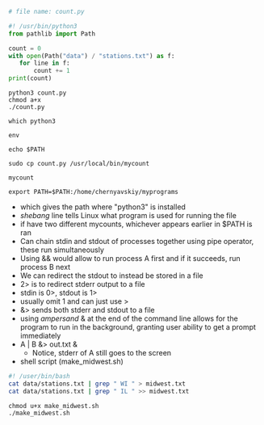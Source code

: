  ```Python
# file name: count.py

#! /usr/bin/python3 
from pathlib import Path

count = 0
with open(Path("data") / "stations.txt") as f:
	for line in f:
		count += 1
print(count)
```

```console
python3 count.py
chmod a+x
./count.py

which python3 

env

echo $PATH

sudo cp count.py /usr/local/bin/mycount

mycount

export PATH=$PATH:/home/chernyavskiy/myprograms
```
- which gives the path where "python3" is installed
- *shebang* line tells Linux what program is used for running the file
- if have two different mycounts, whichever appears earlier in $PATH is ran
- Can chain stdin and stdout of processes together using pipe operator, these run simultaneously
- Using && would allow to run process A first and if it succeeds, run process B next
- We can redirect the stdout to instead be stored in a file
- 2> is to redirect stderr output to a file
- stdin is 0>, stdout is 1>
- usually omit 1 and can just use >
- &> sends both stderr and stdout to a file
- using *ampersand* & at the end of the command line allows for the program to run in the background, granting user ability to get a prompt immediately
- A | B &> out.txt &
	- Notice, stderr of A still goes to the screen
- shell script (make_midwest.sh)
```sh
#! /user/bin/bash
cat data/stations.txt | grep " WI " > midwest.txt
cat data/stations.txt | grep " IL " >> midwest.txt
```
```
chmod u+x make_midwest.sh
./make_midwest.sh
```


